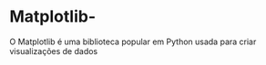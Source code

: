 # Matplotlib-
O Matplotlib é uma biblioteca popular em Python usada para criar visualizações de dados
